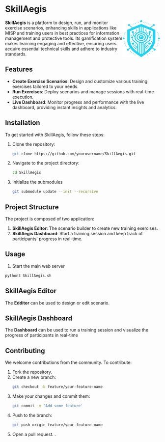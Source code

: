 # SkillAegis
<img alt="SkillAegis Logo" align="right" src="application/skillaegis-logo.svg"/> 

**SkillAegis** is a platform to design, run, and monitor exercise scenarios, enhancing skills in applications like MISP and training users in best practices for information management and protective tools. Its gamification system makes learning engaging and effective, ensuring users acquire essential technical skills and adhere to industry standards.


## Features

- **Create Exercise Scenarios**: Design and customize various training exercises tailored to your needs.
- **Run Exercises**: Deploy scenarios and manage sessions with real-time execution.
- **Live Dashboard**: Monitor progress and performance with the live dashboard, providing instant insights and analytics.

## Installation

To get started with SkillAegis, follow these steps:

1. Clone the repository:
    ```bash
    git clone https://github.com/yourusername/SkillAegis.git
    ```
2. Navigate to the project directory:
    ```bash
    cd SkillAegis
    ```
3. Initialize the submodules
    ```bash
    git submodule update --init --recursive
    ```

## Project Structure

The project is composed of two application:

1. **SkillAegis Editor**: The scenario builder to create new training exercises.
2. **SkillAegis Dashboard**: Start a training session and keep track of participants' progress in real-time.

## Usage
1. Start the main web server
```bash
python3 SkillAegis.sh
```

## SkillAegis Editor
The **Edditor** can be used to design or edit scenario.

## SkillAegis Dashboard
The **Dashboard** can be used to run a training session and visualize the progress of participants in real-time

## Contributing

We welcome contributions from the community. To contribute:

1. Fork the repository.
2. Create a new branch:
    ```bash
    git checkout -b feature/your-feature-name
    ```
3. Make your changes and commit them:
    ```bash
    git commit -m 'Add some feature'
    ```
4. Push to the branch:
    ```bash
    git push origin feature/your-feature-name
    ```
5. Open a pull request.
.
